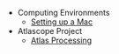 * Computing Environments
    * [Setting up a Mac](/computing/mac-setup "Setting up a Mac")
* Atlascope Project
    * [Atlas Processing](/atlas-processing/guide.md "Atlas Processing Workflow")